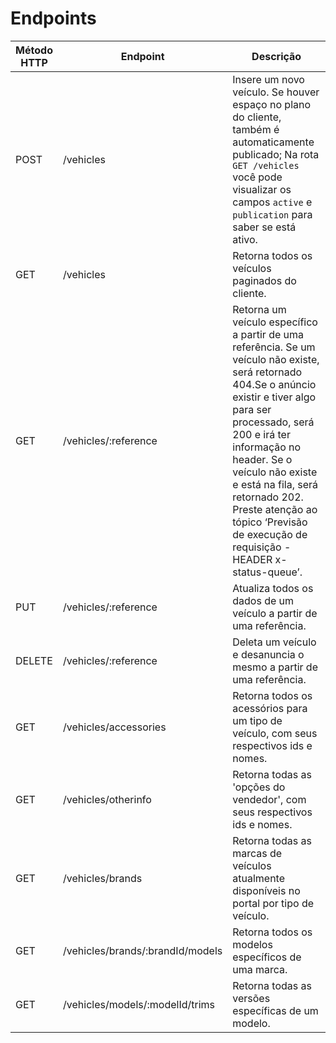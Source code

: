 # Endpoints

| Método HTTP | Endpoint                          | Descrição |
| ----------- | --------------------------------- | --------- |
| POST        | /vehicles                         | Insere um novo veículo. Se houver espaço no plano do cliente, também é automaticamente publicado; Na rota `GET /vehicles` você pode visualizar os campos `active` e `publication` para saber se está ativo. |
| GET         | /vehicles                         | Retorna todos os veículos paginados do cliente. |
| GET         | /vehicles/:reference             | Retorna um veículo específico a partir de uma referência. Se um veículo não existe, será retornado 404.Se o anúncio existir e tiver algo para ser processado, será 200 e irá ter informação no header. Se o veículo não existe e está na fila, será retornado 202. Preste atenção ao tópico ‘Previsão de execução de requisição - HEADER x-status-queue’. |
| PUT         | /vehicles/:reference             | Atualiza todos os dados de um veículo a partir de uma referência. |
| DELETE      | /vehicles/:reference             | Deleta um veículo e desanuncia o mesmo a partir de uma referência. |
| GET         | /vehicles/accessories             | Retorna todos os acessórios para um tipo de veículo, com seus respectivos ids e nomes. |
| GET         | /vehicles/otherinfo             | Retorna todas as 'opções do vendedor', com seus respectivos ids e nomes. |
| GET         | /vehicles/brands                  | Retorna todas as marcas de veículos atualmente disponíveis no portal por tipo de veículo. |
| GET         | /vehicles/brands/:brandId/models | Retorna todos os modelos específicos de uma marca. |
| GET         | /vehicles/models/:modelId/trims  | Retorna todas as versões específicas de um modelo. |
